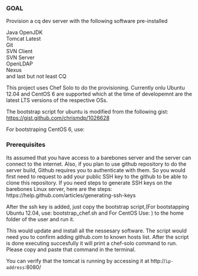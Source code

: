 <h3>GOAL</h3>
Provision a cq dev server with the following software pre-installed

  Java OpenJDK <br>
  Tomcat Latest<br>
  Git<br>
  SVN Client<br>
  SVN Server<br>
  OpenLDAP<br>
  Nexus<br>
  and last but not least CQ<br>
  
  This project uses Chef Solo to do the provisioning. Currently onlu Ubuntu 12.04 and CentOS 6 are supported
  which at the time of developemnt are the latest LTS versions of the respective OSs.<br>

The bootstrap script for ubuntu is modified from the following gist:<br>
https://gist.github.com/chrismdp/1026628

For bootstraping CentOS 6, use:


<h3>Prerequisites</h3>
Its assumed that you have access to a barebones server and the server can connect to the internet.
Also, if you plan to use github repository to do the server build, Github requires you to authenticate with them. So you would first need to request to add your public SSH key to the github to be able to clone this repository. If you need steps to generate SSH keys on the barebones Linux server, here are the steps: <br>
https://help.github.com/articles/generating-ssh-keys

After the ssh key is added, just copy the bootstrap script,(For bootstapping Ubuntu 12.04, use:
bootstrap_chef.sh and For CentOS Use:  ) to the home folder of the user and run it.

This would update and install all the nessesary software. The script would need you to confirm adding github.com to known hosts list. After the script is done executing succesfully it will print a chef-solo command to run. Please copy and paste that command in the terminal.

You can verify that the tomcat is running by accessing it at http://<code>ip-address</code>:8080/
